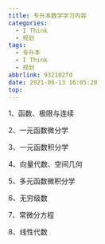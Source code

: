 ```yaml
---
title: 专升本数学学习内容
categories:
  - I Think
  - 规划
tags:
  - 专升本
  - I Think
  - 规划
abbrlink: 932102fd
date: 2021-06-13 16:05:20
top:
---
```

1、函数、极限与连续

2、一元函数微分学

3、一元函数积分学

4、向量代数、空间几何

5、多元函数微积分学

6、无穷级数

7、常微分方程

8、线性代数